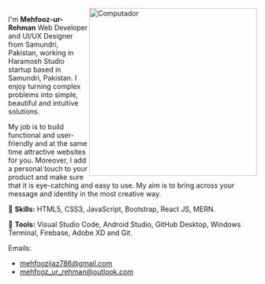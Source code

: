<img src="https://raw.githubusercontent.com/MicaelliMedeiros/micaellimedeiros/master/image/computer-illustration.png" min-width="340px" max-width="400px" width="340px" align="right" alt="Computador">

<p align="left"> 
I'm <strong>Mehfooz-ur-Rehman</strong> Web Developer and UI/UX Designer from Samundri, Pakistan, working in Haramosh Studio startup based in Samundri, Pakistan. I enjoy turning complex problems into simple, beautiful and intuitive solutions.
 
My job is to build functional and user-friendly and at the same time attractive websites for you. Moreover, I add a personal touch to your product and make sure that it is eye-catching and easy to use. My aim is to bring across your message and identity in the most creative way.
</p>

<p align="left">
  🦄 <strong>Skills:</strong> HTML5, CSS3, JavaScript, Bootstrap, React JS, MERN.
</p>

<p align="left">
  💼 <strong>Tools:</strong> Visual Studio Code, Android Studio, GitHub Desktop, Windows Terminal, Firebase, Adobe XD and Git.
</p>

Emails:

- mehfoozijaz786@gmail.com
- mehfooz_ur_rehman@outlook.com
